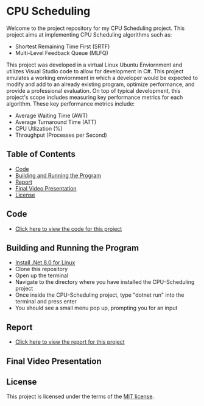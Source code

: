 # CPU Scheduling
Welcome to the project repository for my CPU Scheduling project. This project aims at implementing CPU Scheduling algorithms such as:
- Shortest Remaining Time First (SRTF)
- Multi-Level Feedback Queue (MLFQ)

This project was developed in a virtual Linux Ubuntu Enviornment and utilizes Visual Studio code to allow for development in C#. This project emulates a working enviornment in
which a developer would be expected to modify and add to an already existing program, optimize performance, and provide a professional evaluation. On top of typical development, this
project's scope includes measuring key performance metrics for each algorithm. These key performance metrics include:
- Average Waiting Time (AWT)
- Average Turnaround Time (ATT)
- CPU Utlization (%)
- Throughput (Processes per Second)
 
## Table of Contents
- [Code](#code)
- [Building and Running the Program](#building-and-running-the-program)
- [Report](#report)
- [Final Video Presentation](#final-video-presentation)
- [License](#license)

## Code
- [Click here to view the code for this project](CPU-Scheduler/CPU-Scheduler/obj/Algorithms.cs)

## Building and Running the Program
- [Install .Net 8.0 for Linux](https://dotnet.microsoft.com/en-us/download)
- Clone this repository
- Open up the terminal
- Navigate to the directory where you have installed the CPU-Scheduling project
- Once inside the CPU-Scheduling project, type "dotnet run" into the terminal and press enter
- You should see a small menu pop up, prompting you for an input

## Report
- [Click here to view the report for this project](./CPUSchedulingReport.pdf)

## Final Video Presentation 

## License
This project is licensed under the terms of the [MIT license](https://choosealicense.com/licenses/mit/).
